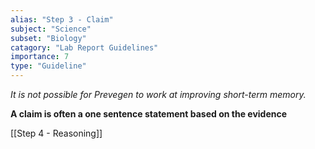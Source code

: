 ```yaml
---
alias: "Step 3 - Claim"
subject: "Science"
subset: "Biology"
catagory: "Lab Report Guidelines"
importance: 7
type: "Guideline"
---
```


_It is not possible for Prevegen to work at improving short-term memory._

**A claim is often a one sentence statement based on the evidence**

[[Step 4 - Reasoning]]